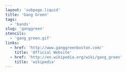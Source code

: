 ```yaml
---
layout: 'subpage.liquid'
title: 'Gang Green'
tags:
  - 'bands'
slug: 'ganggreen'
stencils:
  - 'gang_green.gif'
links:
  - href: 'http://www.ganggreenboston.com/'
    title: 'Official Website'
  - href: 'http://en.wikipedia.org/wiki/gang_green'
    title: 'wikipedia'
---
```

